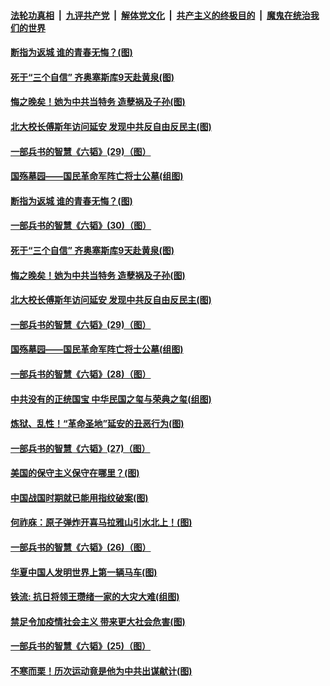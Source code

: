 

####  [法轮功真相](../../../../basic/blob/master/README.md?t=05231131) &nbsp;|&nbsp; [九评共产党](../../../../9ping.md/blob/master/README.md?t=05231131) &nbsp;|&nbsp; [解体党文化](../../../../jtdwh.md/blob/master/README.md?t=05231131)  &nbsp;|&nbsp; [共产主义的终极目的](../../../../gczydzjmd.md/blob/master/README.md?t=05231131) &nbsp;|&nbsp; [魔鬼在统治我们的世界](../../../../mgztzwmdsj.md/blob/master/README.md?t=05231131) 

#### [断指为返城 谁的青春无悔？(图)](../pages/p6/933559.md?t=05231131) 

#### [死于“三个自信” 齐奥塞斯库9天赴黄泉(图)](../pages/p6/933925.md?t=05231131) 

#### [悔之晚矣！她为中共当特务 造孽祸及子孙(图)](../pages/p6/932507.md?t=05231131) 

#### [北大校长傅斯年访问延安 发现中共反自由反民主(图)](../pages/p6/933463.md?t=05231131) 

#### [一部兵书的智慧《六韬》(29)（图）](../pages/p6/931051.md?t=05231131) 

#### [国殇墓园——国民革命军阵亡将士公墓(组图)](../pages/p6/933468.md?t=05231131) 

#### [断指为返城 谁的青春无悔？(图)](../pages/p6/933559.md?t=05231131) 

#### [一部兵书的智慧《六韬》(30)（图）](../pages/p6/931052.md?t=05231131) 

#### [死于“三个自信” 齐奥塞斯库9天赴黄泉(图)](../pages/p6/933925.md?t=05231131) 

#### [悔之晚矣！她为中共当特务 造孽祸及子孙(图)](../pages/p6/932507.md?t=05231131) 

#### [北大校长傅斯年访问延安 发现中共反自由反民主(图)](../pages/p6/933463.md?t=05231131) 

#### [一部兵书的智慧《六韬》(29)（图）](../pages/p6/931051.md?t=05231131) 

#### [国殇墓园——国民革命军阵亡将士公墓(组图)](../pages/p6/933468.md?t=05231131) 

#### [一部兵书的智慧《六韬》(28)（图）](../pages/p6/931050.md?t=05231131) 

#### [中共没有的正统国宝 中华民国之玺与荣典之玺(组图)](../pages/p6/933844.md?t=05231131) 

#### [炼狱、乱性！“革命圣地”延安的丑恶行为(图)](../pages/p6/932506.md?t=05231131) 

#### [一部兵书的智慧《六韬》(27)（图）](../pages/p6/931049.md?t=05231131) 

#### [美国的保守主义保守在哪里？(图)](../pages/p6/933575.md?t=05231131) 

#### [中国战国时期就已能用指纹破案(图)](../pages/p6/933152.md?t=05231131) 

#### [何祚庥：原子弹炸开喜马拉雅山引水北上！(图)](../pages/p6/932509.md?t=05231131) 

#### [一部兵书的智慧《六韬》(26)（图）](../pages/p6/931048.md?t=05231131) 

#### [华夏中国人发明世界上第一辆马车(图)](../pages/p6/933466.md?t=05231131) 

#### [铁流: 抗日将领王瓒绪一家的大灾大难(组图)](../pages/p6/933251.md?t=05231131) 

#### [禁足令加疫情社会主义 带来更大社会危害(图)](../pages/p6/933613.md?t=05231131) 

#### [一部兵书的智慧《六韬》(25)（图）](../pages/p6/931047.md?t=05231131) 

#### [不寒而栗！历次运动竟是他为中共出谋献计(图)](../pages/p6/932497.md?t=05231131) 

